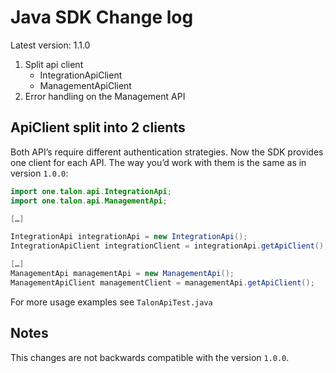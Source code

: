 # Java SDK Change log

Latest version: 1.1.0

1. Split api client
    - IntegrationApiClient
    - ManagementApiClient
2. Error handling on the Management API

## ApiClient split into 2 clients

Both API’s require different authentication strategies. Now the SDK provides one client for each API. The way you’d work with them is the same as in version `1.0.0`:

```java
import one.talon.api.IntegrationApi;
import one.talon.api.ManagementApi;

[…]

IntegrationApi integrationApi = new IntegrationApi();
IntegrationApiClient integrationClient = integrationApi.getApiClient();

[…]
ManagementApi managementApi = new ManagementApi();
ManagementApiClient managementClient = managementApi.getApiClient();
```

For more usage examples see `TalonApiTest.java`

## Notes

This changes are not backwards compatible with the version `1.0.0`.
